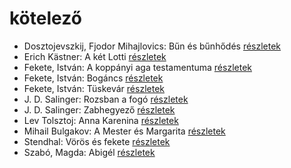# kötelező

- Dosztojevszkij, Fjodor Mihajlovics: Bűn és bűnhődés [részletek](_details/%7Bopf.creator%7D.md#id_346)
- Erich Kästner: A két Lotti [részletek](_details/%7Bopf.creator%7D.md#id_1199)
- Fekete, István: A koppányi aga testamentuma [részletek](_details/%7Bopf.creator%7D.md#id_723)
- Fekete, István: Bogáncs [részletek](_details/%7Bopf.creator%7D.md#id_266)
- Fekete, István: Tüskevár [részletek](_details/%7Bopf.creator%7D.md#id_121)
- J. D. Salinger: Rozsban a fogó [részletek](_details/%7Bopf.creator%7D.md#id_1409)
- J. D. Salinger: Zabhegyező [részletek](_details/%7Bopf.creator%7D.md#id_561)
- Lev Tolsztoj: Anna Karenina [részletek](_details/%7Bopf.creator%7D.md#id_778)
- Mihail Bulgakov: A Mester és Margarita [részletek](_details/%7Bopf.creator%7D.md#id_275)
- Stendhal: Vörös és fekete [részletek](_details/%7Bopf.creator%7D.md#id_562)
- Szabó, Magda: Abigél [részletek](_details/%7Bopf.creator%7D.md#id_1338)